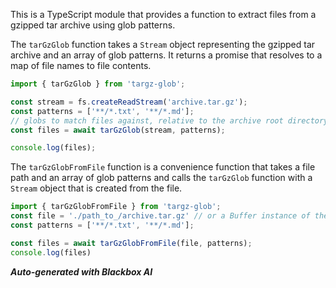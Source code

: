 This is a TypeScript module that provides a function to extract files from a gzipped tar archive using glob patterns.

The `tarGzGlob` function takes a `Stream` object representing the gzipped tar archive and an array of glob patterns. It returns a promise that resolves to a map of file names to file contents.

```js
import { tarGzGlob } from 'targz-glob';

const stream = fs.createReadStream('archive.tar.gz');
const patterns = ['**/*.txt', '**/*.md'];
// globs to match files against, relative to the archive root directory (e.g., '/foo/bar')
const files = await tarGzGlob(stream, patterns);

console.log(files);
```

The `tarGzGlobFromFile` function is a convenience function that takes a file path and an array of glob patterns and calls the `tarGzGlob` function with a `Stream` object that is created from the file.

```js
import { tarGzGlobFromFile } from 'targz-glob';
const file = './path_to_/archive.tar.gz' // or a Buffer instance of the contents of that file
const patterns = ['**/*.txt', '**/*.md'];

const files = await tarGzGlobFromFile(file, patterns);
console.log(files)
```

***Auto-generated with Blackbox AI***